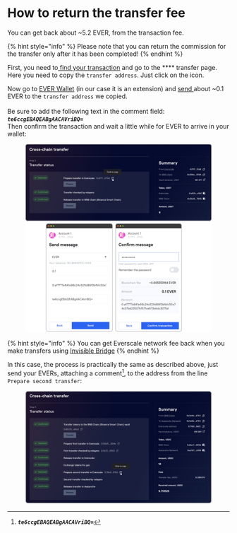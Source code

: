 # How to return the transfer fee

You can get back about \~5.2 EVER, from the transaction fee.

{% hint style="info" %}
Please note that you can return the commission for the transfer only after it has been completed!
{% endhint %}

First, you need to[ find your transaction](find-my-transaction.md) and go to the **** transfer page.\
Here you need to copy the `transfer address`. Just click on the icon.

Now go to [EVER Wallet](https://app.gitbook.com/o/-MUxjK3XWZCxuBwyXzkS/s/vwtaQbYcgICT7ubKSITZ/) (in our case it is an extension) and [send ](https://docs.everwallet.net/manage-assets/sending-and-receiving-tokens)about \~0.1 EVER to the `transfer address` we copied.\
\
Be sure to add the following text in the comment field: _**`te6ccgEBAQEABgAACAVriBQ=`**_\
Then confirm the transaction and wait a little while for EVER to arrive in your wallet:

<figure><img src="../../../../.gitbook/assets/image (6).png" alt=""><figcaption></figcaption></figure>

{% hint style="info" %}
You can get Everscale network fee back when you make transfers using [Invisible Bridge](../../concepts/invisible-bridge.md)
{% endhint %}

In this case, the process is practically the same as described above, just send your EVERs, attaching a comment[^1], to the address from the line `Prepare second transfer`:

<figure><img src="../../../../.gitbook/assets/image (5).png" alt=""><figcaption></figcaption></figure>

[^1]: _**`te6ccgEBAQEABgAACAVriBQ=`**_
